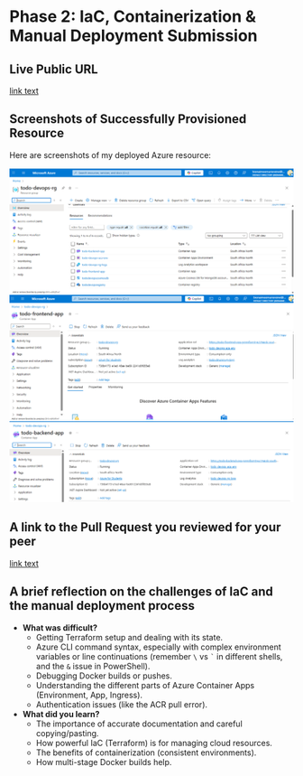 # Phase 2: IaC, Containerization & Manual Deployment Submission

## Live Public URL

[link text](https://todo-frontend-app.greenforest-62294cdc.southafricanorth.azurecontainerapps.io/)

## Screenshots of Successfully Provisioned Resource

Here are screenshots of my deployed Azure resource:

![Azure Resource Group Overview](screenshots/azure-screenshot.png)
![Azure Resource Group Overview](screenshots/frontend.png)
![Azure Resource Group Overview](screenshots/backend.png)

## A link to the Pull Request you reviewed for your peer

[link text](https://github.com/mbienaimee/todo-devops/pull/27)

## A brief reflection on the challenges of IaC and the manual deployment process

- **What was difficult?**
  - Getting Terraform setup and dealing with its state.
  - Azure CLI command syntax, especially with complex environment variables or line continuations (remember `\` vs `` ` `` in different shells, and the `&` issue in PowerShell).
  - Debugging Docker builds or pushes.
  - Understanding the different parts of Azure Container Apps (Environment, App, Ingress).
  - Authentication issues (like the ACR pull error).
- **What did you learn?**
  - The importance of accurate documentation and careful copying/pasting.
  - How powerful IaC (Terraform) is for managing cloud resources.
  - The benefits of containerization (consistent environments).
  - How multi-stage Docker builds help.
